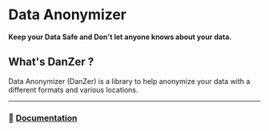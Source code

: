 # Data Anonymizer

**Keep your Data Safe and Don't let anyone knows about your data.**

## What's DanZer ?

Data Anonymizer (DanZer) is a library to help anonymize your data with a different formats and various locations.

---

### :blue_book: [Documentation](https://Massipssa.github.io/data-anonymizer/)

